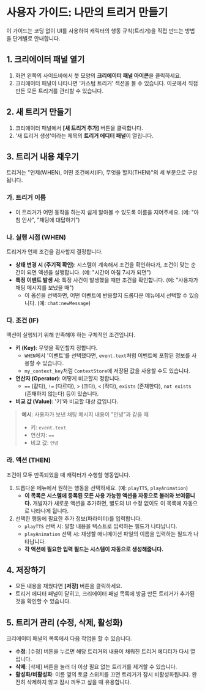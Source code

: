 # 사용자 가이드: 나만의 트리거 만들기

이 가이드는 코딩 없이 UI를 사용하여 캐릭터의 행동 규칙(트리거)을 직접 만드는 방법을 단계별로 안내합니다.

## 1. 크리에이터 패널 열기

1.  화면 왼쪽의 사이드바에서 붓 모양의 **크리에이터 패널 아이콘**을 클릭하세요.
2.  크리에이터 패널이 나타나면 '커스텀 트리거' 섹션을 볼 수 있습니다. 이곳에서 직접 만든 모든 트리거를 관리할 수 있습니다.

## 2. 새 트리거 만들기

1.  크리에이터 패널에서 **[새 트리거 추가]** 버튼을 클릭합니다.
2.  '새 트리거 생성'이라는 제목의 **트리거 에디터 패널**이 열립니다.

## 3. 트리거 내용 채우기

트리거는 "언제(WHEN), 어떤 조건에서(IF), 무엇을 할지(THEN)"의 세 부분으로 구성됩니다.

### 가. 트리거 이름

-   이 트리거가 어떤 동작을 하는지 쉽게 알아볼 수 있도록 이름을 지어주세요. (예: "아침 인사", "채팅에 대답하기")

### 나. 실행 시점 (WHEN)

트리거가 언제 조건을 검사할지 결정합니다.

-   **상태 변경 시 (주기적 확인)**: 시스템이 계속해서 조건을 확인하다가, 조건이 맞는 순간이 되면 액션을 실행합니다. (예: "시간이 아침 7시가 되면")
-   **특정 이벤트 발생 시**: 특정 사건이 발생했을 때만 조건을 확인합니다. (예: "사용자가 채팅 메시지를 보냈을 때")
    -   이 옵션을 선택하면, 어떤 이벤트에 반응할지 드롭다운 메뉴에서 선택할 수 있습니다. (예: `chat:newMessage`)

### 다. 조건 (IF)

액션이 실행되기 위해 만족해야 하는 구체적인 조건입니다.

-   **키 (Key)**: 무엇을 확인할지 정합니다.
    -   `WHEN`에서 '이벤트'를 선택했다면, `event.text`처럼 이벤트에 포함된 정보를 사용할 수 있습니다.
    -   `my_context_key`처럼 `ContextStore`에 저장된 값을 사용할 수도 있습니다.
-   **연산자 (Operator)**: 어떻게 비교할지 정합니다.
    -   `==` (같다), `!=` (다르다), `>` (크다), `<` (작다), `exists` (존재한다), `not exists` (존재하지 않는다) 등이 있습니다.
-   **비교 값 (Value)**: '키'와 비교할 대상 값입니다.

> **예시**: 사용자가 보낸 채팅 메시지 내용이 "안녕"과 같을 때
> - 키: `event.text`
> - 연산자: `==`
> - 비교 값: `안녕`

### 라. 액션 (THEN)

조건이 모두 만족되었을 때 캐릭터가 수행할 행동입니다.

1.  드롭다운 메뉴에서 원하는 행동을 선택하세요. (예: `playTTS`, `playAnimation`)
    -   **이 목록은 시스템에 등록된 모든 사용 가능한 액션을 자동으로 불러와 보여줍니다.** 개발자가 새로운 액션을 추가하면, 별도의 UI 수정 없이도 이 목록에 자동으로 나타나게 됩니다.
2.  선택한 행동에 필요한 추가 정보(파라미터)를 입력합니다.
    -   `playTTS` 선택 시: 말할 내용을 텍스트로 입력하는 필드가 나타납니다.
    -   `playAnimation` 선택 시: 재생할 애니메이션 파일의 이름을 입력하는 필드가 나타납니다.
    -   **각 액션에 필요한 입력 필드는 시스템이 자동으로 생성해줍니다.**

## 4. 저장하기

-   모든 내용을 채웠다면 **[저장]** 버튼을 클릭하세요.
-   트리거 에디터 패널이 닫히고, 크리에이터 패널 목록에 방금 만든 트리거가 추가된 것을 확인할 수 있습니다.

## 5. 트리거 관리 (수정, 삭제, 활성화)

크리에이터 패널의 목록에서 다음 작업을 할 수 있습니다.

-   **수정**: [수정] 버튼을 누르면 해당 트리거의 내용이 채워진 트리거 에디터가 다시 열립니다.
-   **삭제**: [삭제] 버튼을 눌러 더 이상 필요 없는 트리거를 제거할 수 있습니다.
-   **활성화/비활성화**: 이름 옆의 토글 스위치를 끄면 트리거가 잠시 비활성화됩니다. 완전히 삭제하지 않고 잠시 꺼두고 싶을 때 유용합니다.
